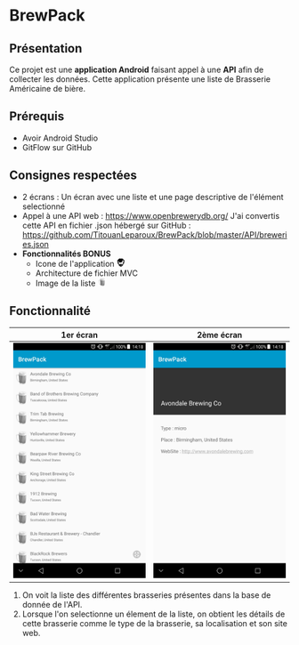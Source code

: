 # BrewPack

## Présentation
Ce projet est une **application Android** faisant appel à une **API** afin de collecter les données. 
Cette application présente une liste de Brasserie Américaine de bière.

## Prérequis
- Avoir Android Studio
- GitFlow sur GitHub

## Consignes respectées
- 2 écrans : Un écran avec une liste et une page descriptive de l'élément selectionné
- Appel à une API web : https://www.openbrewerydb.org/ J'ai convertis cette API en fichier .json hébergé sur GitHub : https://github.com/TitouanLeparoux/BrewPack/blob/master/API/breweries.json
- **Fonctionnalités BONUS**
  - Icone de l'application <img src="https://github.com/TitouanLeparoux/BrewPack/blob/master/app/src/main/res/drawable/logo_brewdog.png" width="15" /> 
  - Architecture de fichier MVC
  - Image de la liste <img src="https://github.com/TitouanLeparoux/BrewPack/blob/master/app/src/main/res/drawable/icon_beer.png" width="15" />


## Fonctionnalité

| 1er écran | 2ème écran |
|:-:|:-:|
| <img src="https://github.com/TitouanLeparoux/BrewPack/blob/master/Screenshot/Screenshot01_List.jpg" width="250" /> | <img src="https://github.com/TitouanLeparoux/BrewPack/blob/master/Screenshot/Screenshot02_Content.jpg" width="250" /> |

1. On voit la liste des différentes brasseries présentes dans la base de donnée de l'API.
2. Lorsque l'on selectionne un élement de la liste, on obtient les détails de cette brasserie comme le type de la brasserie, sa localisation et son site web.
